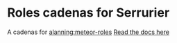 # Roles cadenas for Serrurier

A cadenas for [alanning:meteor-roles](https://github.com/alanning/meteor-roles)
[Read the docs here](https://github.com/sveinburne/serrurier#alanning-meteor-roles)